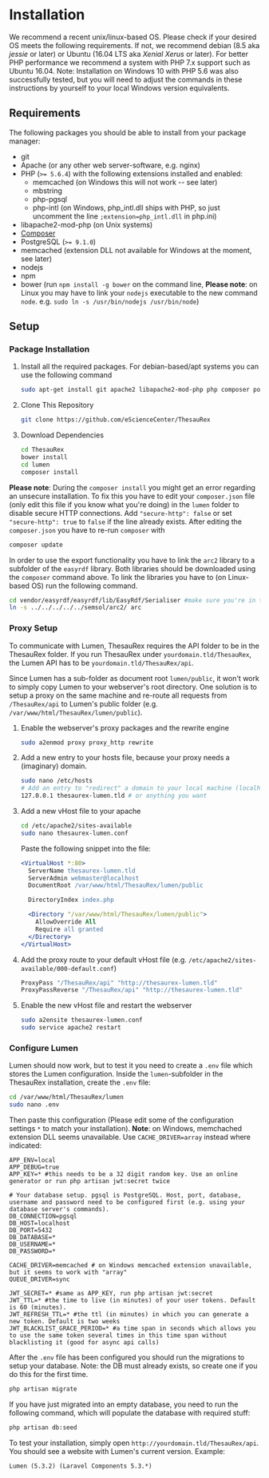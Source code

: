 # Installation
We recommend a recent unix/linux-based OS. Please check if your desired OS meets the following requirements. If not, we recommend debian (8.5 aka _jessie_ or later) or Ubuntu (16.04 LTS aka _Xenial Xerus_ or later). For better PHP performance we recommend a system with PHP 7.x support such as Ubuntu 16.04. Note: Installation on Windows 10 with PHP 5.6 was also successfully tested, but you will need to adjust the commands in these instructions by yourself to your local Windows version equivalents.

## Requirements
The following packages you should be able to install from your package manager:
- git
- Apache (or any other web server-software, e.g. nginx)
- PHP (`>= 5.6.4`) with the following extensions installed and enabled:
  - memcached (on Windows this will not work -- see later)
  - mbstring
  - php-pgsql
  - php-intl (on Windows, php_intl.dll ships with PHP, so just uncomment the line `;extension=php_intl.dll` in php.ini)
- libapache2-mod-php (on Unix systems)
- [Composer](https://getcomposer.org)
- PostgreSQL (`>= 9.1.0`)
- memcached (extension DLL not available for Windows at the moment, see later)
- nodejs
- npm
- bower (run `npm install -g bower` on the command line, **Please note**: on Linux you may have to link your `nodejs` executable to the new command `node`. e.g. `sudo ln -s /usr/bin/nodejs /usr/bin/node`)

## Setup
### Package Installation

1. Install all the required packages. For debian-based/apt systems you can use the following command

    ```bash
    sudo apt-get install git apache2 libapache2-mod-php php composer postgresql php-pgsql php-intl php-memcached php-mbstring memcached python3 python-pip python-rdflib python-psycopg2 nodejs npm
    ```

2. Clone This Repository

    ```bash
    git clone https://github.com/eScienceCenter/ThesauRex
    ```

3. Download Dependencies

    ```bash
    cd ThesauRex
    bower install
    cd lumen
    composer install
    ```

**Please note**: During the `composer install` you might get an error regarding an unsecure installation. To fix this you have to edit your `composer.json` file (only edit this file if you know what you're doing) in the `lumen` folder to disable secure HTTP connections. Add `"secure-http": false` or set `"secure-http": true` to `false` if the line already exists. After editing the `composer.json` you have to re-run `composer` with
```bash
composer update
```

In order to use the export functionality you have to link the `arc2` library to a subfolder of the `easyrdf` library. Both libraries should be downloaded using the `composer` command above. To link the libraries you have to (on Linux-based OS) run the following command.
```bash
cd vendor/easyrdf/easyrdf/lib/EasyRdf/Serialiser #make sure you're in the correct folder
ln -s ../../../../../semsol/arc2/ arc
```

### Proxy Setup
To communicate with Lumen, ThesauRex requires the API folder to be in the ThesauRex folder. If you run ThesauRex under `yourdomain.tld/ThesauRex`, the Lumen API has to be `yourdomain.tld/ThesauRex/api`.

Since Lumen has a sub-folder as document root `lumen/public`, it won't work to simply copy Lumen to your webserver's root directory.
One solution is to setup a proxy on the same machine and re-route all requests from `/ThesauRex/api` to Lumen's public folder (e.g. `/var/www/html/ThesauRex/lumen/public`).

1. Enable the webserver's proxy packages and the rewrite engine

    ```bash
    sudo a2enmod proxy proxy_http rewrite
    ```

2. Add a new entry to your hosts file, because your proxy needs a (imaginary) domain.

    ```bash
    sudo nano /etc/hosts
    # Add an entry to "redirect" a domain to your local machine (localhost)
    127.0.0.1 thesaurex-lumen.tld # or anything you want
    ```

3. Add a new vHost file to your apache

    ```bash
    cd /etc/apache2/sites-available
    sudo nano thesaurex-lumen.conf
    ```

    Paste the following snippet into the file:
    ```apache
    <VirtualHost *:80>
      ServerName thesaurex-lumen.tld
      ServerAdmin webmaster@localhost
      DocumentRoot /var/www/html/ThesauRex/lumen/public

      DirectoryIndex index.php

      <Directory "/var/www/html/ThesauRex/lumen/public">
        AllowOverride All
        Require all granted
      </Directory>
    </VirtualHost>
    ```

4. Add the proxy route to your default vHost file (e.g. `/etc/apache2/sites-available/000-default.conf`)

    ```apache
    ProxyPass "/ThesauRex/api" "http://thesaurex-lumen.tld"
    ProxyPassReverse "/ThesauRex/api" "http://thesaurex-lumen.tld"
    ```

5. Enable the new vHost file and restart the webserver

    ```bash
    sudo a2ensite thesaurex-lumen.conf
    sudo service apache2 restart
    ```

### Configure Lumen
Lumen should now work, but to test it you need to create a `.env` file which stores the Lumen configuration.
Inside the `lumen`-subfolder in the ThesauRex installation, create the `.env` file:
```bash
cd /var/www/html/ThesauRex/lumen
sudo nano .env
```

Then paste this configuration (Please edit some of the configuration settings `*` to match your installation). **Note**: on Windows, memchached extension DLL seems unavailable. Use `CACHE_DRIVER=array` instead where indicated:
```
APP_ENV=local
APP_DEBUG=true
APP_KEY=* #this needs to be a 32 digit random key. Use an online generator or run php artisan jwt:secret twice

# Your database setup. pgsql is PostgreSQL. Host, port, database, username and password need to be configured first (e.g. using your database server's commands).
DB_CONNECTION=pgsql
DB_HOST=localhost
DB_PORT=5432
DB_DATABASE=*
DB_USERNAME=*
DB_PASSWORD=*

CACHE_DRIVER=memcached # on Windows memcached extension unavailable, but it seems to work with "array"
QUEUE_DRIVER=sync

JWT_SECRET=* #same as APP_KEY, run php artisan jwt:secret
JWT_TTL=* #the time to live (in minutes) of your user tokens. Default is 60 (minutes).
JWT_REFRESH_TTL=* #the ttl (in minutes) in which you can generate a new token. Default is two weeks
JWT_BLACKLIST_GRACE_PERIOD=* #a time span in seconds which allows you to use the same token several times in this time span without blacklisting it (good for async api calls)
```

After the `.env` file has been configured you should run the migrations to setup your database. Note: the DB must already exists, so create one if you do this for the first time.
```bash
php artisan migrate
```

If you have just migrated into an empty database, you need to run the following command, which will populate the database with required stuff:
```bash
php artisan db:seed
```

To test your installation, simply open `http://yourdomain.tld/ThesauRex/api`. You should see a website with Lumen's current version.
Example:
```
Lumen (5.3.2) (Laravel Components 5.3.*)
```
